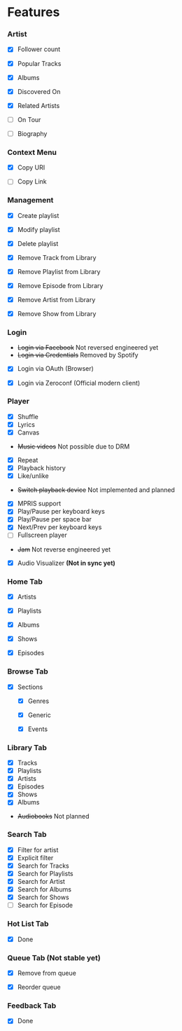 # Features

### Artist
  - [x] Follower count
  - [x] Popular Tracks
  - [x] Albums
  - [x] Discovered On
  - [x] Related Artists
  - [ ] On Tour
  - [ ] Biography


### Context Menu
  - [x] Copy URI
  - [ ] Copy Link


### Management
  - [x] Create playlist
  - [x] Modify playlist
  - [x] Delete playlist
  - [x] Remove Track from Library
  - [x] Remove Playlist from Library
  - [x] Remove Episode from Library
  - [x] Remove Artist from Library
  - [x] Remove Show from Library


### Login
  - ~~Login via Facebook~~ Not reversed engineered yet
  - ~~Login via Credentials~~ Removed by Spotify
  - [x] Login via OAuth (Browser)
  - [x] Login via Zeroconf (Official modern client)


### Player
  - [x] Shuffle
  - [x] Lyrics
  - [x] Canvas
  - ~~Music videos~~ Not possible due to DRM
  - [x] Repeat
  - [x] Playback history
  - [x] Like/unlike
  - ~~Switch playback device~~ Not implemented and planned
  - [x] MPRIS support
  - [x] Play/Pause per keyboard keys
  - [x] Play/Pause per space bar
  - [x] Next/Prev per keyboard keys
  - [ ] Fullscreen player
  - ~~Jam~~ Not reverse engineered yet
  - [x] Audio Visualizer **(Not in sync yet)**

### Home Tab
  - [x] Artists
  - [x] Playlists
  - [x] Albums
  - [x] Shows
  - [x] Episodes


### Browse Tab
  - [x] Sections
    - [x] Genres
    - [x] Generic
    - [x] Events


### Library Tab
  - [x] Tracks
  - [x] Playlists
  - [x] Artists
  - [x] Episodes
  - [x] Shows
  - [x] Albums
  - ~~Audiobooks~~ Not planned


### Search Tab
  - [x] Filter for artist
  - [x] Explicit filter
  - [x] Search for Tracks
  - [x] Search for Playlists
  - [x] Search for Artist
  - [x] Search for Albums
  - [x] Search for Shows
  - [ ] Search for Episode

### Hot List Tab
  - [x] Done

### Queue Tab (Not stable yet)
  - [x] Remove from queue
  - [x] Reorder queue


### Feedback Tab
  - [x] Done